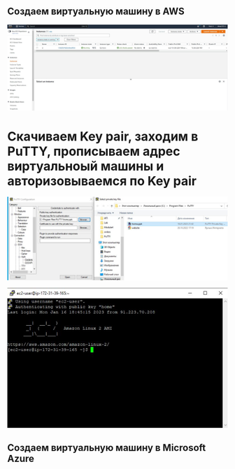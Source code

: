 ## Создаем виртуальную машину в AWS

![Иллюстрация к проекту](https://github.com/dimac123/dimac123/blob/main/Data-engineering/Module5/VPC.JPG)

# Скачиваем Key pair, заходим в PuTTY, прописываем адрес виртуальноый машины и авторизовываемся по Key pair

![Иллюстрация к проекту](https://github.com/dimac123/dimac123/blob/main/Data-engineering/Module5/VPC1.JPG)

![Иллюстрация к проекту](https://github.com/dimac123/dimac123/blob/main/Data-engineering/Module5/VPC2.JPG)


## Создаем виртуальную машину в Microsoft Azure
